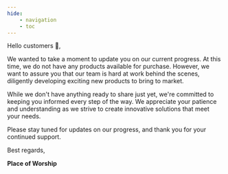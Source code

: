 ```yaml
---
hide:
    - navigation
    - toc
---
```


Hello customers 👋,

We wanted to take a moment to update you on our current progress. At this time, we do not have any products available for purchase. However, we want to assure you that our team is hard at work behind the scenes, diligently developing exciting new products to bring to market.

While we don't have anything ready to share just yet, we're committed to keeping you informed every step of the way. We appreciate your patience and understanding as we strive to create innovative solutions that meet your needs.

Please stay tuned for updates on our progress, and thank you for your continued support.

Best regards,

**Place of Worship**
